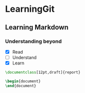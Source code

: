 # LearningGit

## Learning Markdown

### Understanding beyond

- [X] Read
- [ ] Understand
- [x] Learn

```tex
\documentclass[12pt,draft]{report}

\begin{document}
\end{document}
```
